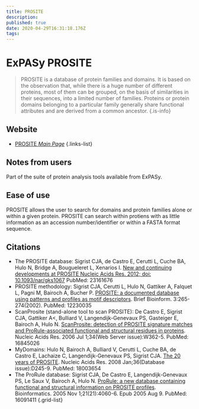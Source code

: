 ```yaml
---
title: PROSITE
description: 
published: true
date: 2020-04-29T16:31:18.176Z
tags: 
---
```


# ExPASy PROSITE

> PROSITE is a database of protein families and domains. It is based on the observation that, while there is a huge number of different proteins, most of them can be grouped, on the basis of similarities in their sequences, into a limited number of families. Proteins or protein domains belonging to a particular family generally share functional attributes and are derived from a common ancestor.
{.is-info}

## Website
- [PROSITE *Main Page*](https://prosite.expasy.org/)
{.links-list}

## Notes from users 
Part of the suite of protein analysis tools available from ExPASy. 

## Ease of use
PROSITE allows the user to search for domains and protein families alone or within a given protein. PROSITE can search within protiens with as little information as an accession number/identifier or within a FASTA format sequence.

## Citations

- The PROSITE database:	
	Sigrist CJA, de Castro E, Cerutti L, Cuche BA, Hulo N, Bridge A, Bougueleret L, Xenarios I. [New and continuing developments at PROSITE Nucleic Acids Res. 2012; doi: 10.1093/nar/gks1067](https://www.ncbi.nlm.nih.gov/pubmed/23161676) PubMed: 23161676
- PROSITE methodology:
	Sigrist CJA, Cerutti L, Hulo N, Gattiker A, Falquet L, Pagni M, Bairoch A, Bucher P. [PROSITE: a documented database using patterns and profiles as motif descriptors](https://www.ncbi.nlm.nih.gov/pubmed/12230035). Brief Bioinform. 3:265-274(2002). PubMed: 12230035
-	ScanProsite (stand-alone tool to scan PROSITE):
	De Castro E, Sigrist CJA, Gattiker A<, Bulliard V, Langendijk-Genevaux PS, Gasteiger E, Bairoch A, Hulo N. [ScanProsite: detection of PROSITE signature matches and ProRule-associated functional and structural residues in proteins](https://www.ncbi.nlm.nih.gov/pubmed/16845026). Nucleic Acids Res. 2006 Jul 1;34(Web Server issue):W362-5. PubMed: 16845026
-	MyDomains:
	Hulo N, Bairoch A, Bulliard V, Cerutti L, Cuche BA, de Castro E, Lachaize C, Langendijk-Genevaux PS, Sigrist CJA. [The 20 years of PROSITE](https://www.ncbi.nlm.nih.gov/pubmed/18003654). Nucleic Acids Res. 2008 Jan;36(Database issue):D245-9. PubMed: 18003654
- The ProRule database:
	Sigrist CJA, De Castro E, Langendijk-Genevaux PS, Le Saux V, Bairoch A, Hulo N. [ProRule: a new database containing functional and structural information on PROSITE profiles](https://www.ncbi.nlm.nih.gov/pubmed/16091411). Bioinformatics. 2005 Nov 1;21(21):4060-6. Epub 2005 Aug 9. PubMed: 16091411
{.grid-list}
